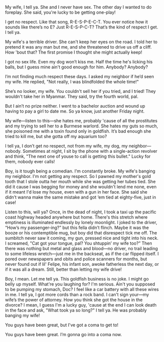 
My wife, I tell ya. She and I never have sex. The other day I wanted to do foreplay. She said, you're lucky to be getting one-play!

I get no respect. Like that song, R-E-S-P-E-C-T. You ever notice how it sounds like there’s no E? Just R-E-S-P-C-T? That’s the kind of respect I get. I tell ya.

My wife's a terrible driver. She can't keep her eyes on the road. I told her to pretend it was any man but me, and she threatened to drive us off a cliff. How 'bout that? The first promise I thought she might actually keep!

I got no sex life. Even my dog won’t kiss me. Half the time he's licking his balls, but I guess mine ain't good enough for him. Anybody? Anybody?

I’m not finding much respect these days. I asked my neighbor if he’d seen my wife. He replied, "Not really, I was blindfolded the whole time!" 

She’s no looker, my wife. You couldn't sell her if you tried, and I tried! They wouldn't take her in Myanmar. They said, try the fourth world, pal. 

But I ain’t no prize neither. I went to a bachelor auction and wound up having to pay a girl to date me. So ya know, just another Friday night. 

My wife—listen to this—she hates me, probably 'cause of all the prostitutes and my trying to sell her to a Burmese warlord. She hates my guts so much, she poisoned me with a toxin found only in goldfish. It’s bad enough she tried to kill me, but she gotta off my aquarium too? 

I tell ya, I don’t get no respect, not from my wife, my dog, my neighbor—nobody. Sometimes at night, I sit by the phone with a single-action revolver and think, "The next one of youse to call is getting this bullet." Lucky for them, nobody ever calls!

Boy, is it tough being a comedian. I'm constantly broke. My wife's banging my neighbor. I'm not getting any respect. So I pawned my mother's gold tooth that I stole outta her mouth while she was getting her tubes tied. She did it cause I was begging for money and she wouldn't lend me none, even if it meant I'd lose my house, even with a gun in her face. She said she didn’t wanna make the same mistake and got ‘em tied at eighty-five, just in case!

Listen to this, will ya? Once, in the dead of night, I took a taxi up the pacific coast highway headed anywhere but home. There's this stretch where emptiness is illuminated endlessly by lonely moonlight. I joked to the driver, “How’s my passenger-ing?” but this fella didn’t flinch. Maybe it was the booze or his contemptible mug, but boy did that disrespect tick me off. The sumbitch never saw it coming, my gun, pressed nice and tight into his neck. I screamed, "Cat got your tongue, pal? You shtuppin’ my wife too?” Then there was nothing but metal and glass and blood—no driver, no trail leading to some lifeless wretch—just me in the backseat, as if the car flipped itself. I pored over newspapers and obits and police scanners for months, but never found out if lil' Felipe, his infant son, awoke fatherless the next day, or if it was all a dream. Still, better than letting my wife drive!

Boy, I mean. Let me tell ya. This goldfish business is no joke. I might go belly up myself. What're you laughing for? I'm serious. Ain't you supposed to be pumping my stomach, Doc? I feel like a car battery with all these wires in me. I tell ya, I got more cords than a rock band. I can't sign your—my wife’s the power of attorney. How you think she got the house in the divorce? I mean, I guess I'm a lucky guy, 'cause at the end I can look death in the face and ask, "What took ya so long?" I tell ya. He was probably banging my wife!

You guys have been great, but I've got a coma to get to!

You guys have been great. I’m gonna go into a coma now. 
